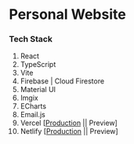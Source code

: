 # Personal Website

### Tech Stack

1. React
2. TypeScript
3. Vite
4. Firebase | Cloud Firestore
5. Material UI
6. Imgix
7. ECharts
8. Email.js
9. Vercel [[Production](https://ayanava-karmakar.vercel.app) || Preview]
10. Netlify [[Production](https://ayanava-karmakar.netlify.app) || Preview]






















